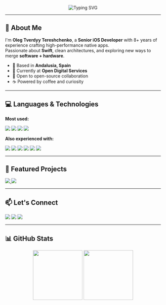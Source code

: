 <!-- Dynamic Typing Header -->
<p align="center">
  <img src="https://readme-typing-svg.demolab.com?font=Fira+Code&pause=1000&center=true&vCenter=true&width=650&lines=Hi%2C+I'm+Oleg+Tverdyy+Tereshchenko;Senior+iOS+Developer+%7C+Maker+%7C+Open+Source+Fan;Swift+%7C+SwiftUI+%7C+Combine+%7C+Concurrency;Python+%7C+C%2B%2B+%7C+JavaScript+%7C+Go" alt="Typing SVG" />
</p>

---

## 👋 About Me

I'm **Oleg Tverdyy Tereshchenko**, a **Senior iOS Developer** with 8+ years of experience crafting high-performance native apps.  
Passionate about **Swift**, clean architectures, and exploring new ways to merge **software + hardware**.  

- 📍 Based in **Andalusia, Spain**  
- 💼 Currently at **Open Digital Services**  
- 🤝 Open to open-source collaboration  
- ☕ Powered by coffee and curiosity  

---

## 💻 Languages & Technologies

**Most used:**
<p>
  <img src="https://img.shields.io/badge/Swift-F05138?style=for-the-badge&logo=swift&logoColor=white" />
  <img src="https://img.shields.io/badge/Python-3776AB?style=for-the-badge&logo=python&logoColor=white" />
  <img src="https://img.shields.io/badge/C++-00599C?style=for-the-badge&logo=cplusplus&logoColor=white" />
  <img src="https://img.shields.io/badge/JavaScript-F7DF1E?style=for-the-badge&logo=javascript&logoColor=black" />
</p>

**Also experienced with:**
<p>
  <img src="https://img.shields.io/badge/C-A8B9CC?style=for-the-badge&logo=c&logoColor=black" />
  <img src="https://img.shields.io/badge/Bash-4EAA25?style=for-the-badge&logo=gnubash&logoColor=white" />
  <img src="https://img.shields.io/badge/TypeScript-3178C6?style=for-the-badge&logo=typescript&logoColor=white" />
  <img src="https://img.shields.io/badge/Objective--C-000000?style=for-the-badge&logo=apple&logoColor=white" />
  <img src="https://img.shields.io/badge/Java-007396?style=for-the-badge&logo=java&logoColor=white" />
  <img src="https://img.shields.io/badge/Go-00ADD8?style=for-the-badge&logo=go&logoColor=white" />
</p>

---

## 🚀 Featured Projects

<a href="https://github.com/alextverdyy/SMS_Web">
  <img src="https://github-readme-stats.vercel.app/api/pin/?username=alextverdyy&repo=SMS_Web&theme=radical" />
</a>
<a href="https://github.com/alextverdyy/keymap-viewer">
  <img src="https://github-readme-stats.vercel.app/api/pin/?username=alextverdyy&repo=keymap-viewer&theme=radical" />
</a>

---

## 📫 Let's Connect
<p>
  <a href="mailto:alextverdyy@gmail.com"><img src="https://img.shields.io/badge/Email-D14836?style=for-the-badge&logo=gmail&logoColor=white"/></a>
  <a href="https://www.linkedin.com/in/oleg-tverdyy"><img src="https://img.shields.io/badge/LinkedIn-0A66C2?style=for-the-badge&logo=linkedin&logoColor=white"/></a>
  <a href="https://github.com/alextverdyy"><img src="https://img.shields.io/badge/GitHub-181717?style=for-the-badge&logo=github&logoColor=white"/></a>
</p>

---

## 📊 GitHub Stats
<p align="center">
  <img src="https://github-readme-stats.vercel.app/api?username=alextverdyy&show_icons=true&theme=radical&count_private=true" height="160" />
  <img src="https://github-readme-streak-stats.herokuapp.com/?user=alextverdyy&theme=radical" height="160" />
</p>
